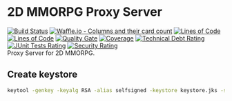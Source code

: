 # 2D MMORPG Proxy Server

[![Build Status](https://travis-ci.org/2D-MMORPG/proxy-server.svg?branch=master)](https://travis-ci.org/2D-MMORPG/proxy-server)
[![Waffle.io - Columns and their card count](https://badge.waffle.io/2D-MMORPG/planning.svg?columns=all)](https://waffle.io/2D-MMORPG/planning) 
[![Lines of Code](https://sonarcloud.io/api/badges/measure?key=com.jukusoft.mmo%3Ammorpg-proxy&metric=lines)](https://sonarcloud.io/dashboard/index/com.jukusoft.mmo%3Ammorpg-proxy) 
[![Lines of Code](https://sonarcloud.io/api/badges/measure?key=com.jukusoft.mmo%3Ammorpg-proxy&metric=ncloc)](https://sonarcloud.io/dashboard/index/com.jukusoft.mmo%3Ammorpg-proxy) 
[![Quality Gate](https://sonarcloud.io/api/badges/gate?key=com.jukusoft.mmo%3Ammorpg-proxy)](https://sonarcloud.io/dashboard/index/com.jukusoft.mmo%3Ammorpg-proxy) 
[![Coverage](https://sonarcloud.io/api/badges/measure?key=com.jukusoft.mmo%3Ammorpg-proxy&metric=coverage)](https://sonarcloud.io/dashboard/index/com.jukusoft.mmo%3Ammorpg-proxy) 
[![Technical Debt Rating](https://sonarcloud.io/api/badges/measure?key=com.jukusoft.mmo%3Ammorpg-proxy&metric=sqale_debt_ratio)](https://sonarcloud.io/dashboard/index/com.jukusoft.mmo%3Ammorpg-proxy) 
[![JUnit Tests Rating](https://sonarcloud.io/api/badges/measure?key=com.jukusoft.mmo%3Ammorpg-proxy&metric=test_success_density)](https://sonarcloud.io/dashboard/index/com.jukusoft.mmo%3Ammorpg-proxy) 
[![Security Rating](https://sonarcloud.io/api/badges/measure?key=com.jukusoft.mmo%3Ammorpg-proxy&metric=new_security_rating)](https://sonarcloud.io/dashboard/index/com.jukusoft.mmo%3Ammorpg-proxy) 
\
Proxy Server for 2D MMORPG.

## Create keystore

```bash
keytool -genkey -keyalg RSA -alias selfsigned -keystore keystore.jks -storepass password -validity 360 -keysize 2048
```
